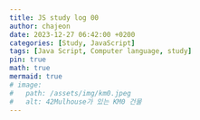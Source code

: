 ```yaml
---
title: JS study log 00
author: chajeon
date: 2023-12-27 06:42:00 +0200
categories: [Study, JavaScript]
tags: [Java Script, Computer language, study]
pin: true
math: true
mermaid: true
# image:
#   path: /assets/img/km0.jpeg
#   alt: 42Mulhouse가 있는 KM0 건물
---
```

